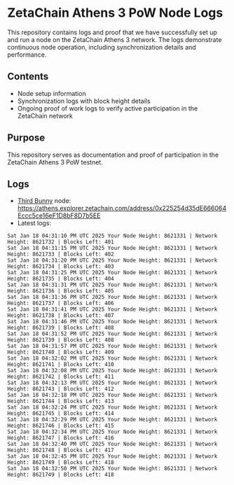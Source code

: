 # ZetaChain Athens 3 PoW Node Logs
This repository contains logs and proof that we have successfully set up and run a node on the ZetaChain Athens 3 network. The logs demonstrate continuous node operation, including synchronization details and performance.

## Contents
- Node setup information
- Synchronization logs with block height details
- Ongoing proof of work logs to verify active participation in the ZetaChain network

## Purpose
This repository serves as documentation and proof of participation in the ZetaChain Athens 3 PoW testnet.

## Logs

- [Third Bunny](https://thirdbunny.xyz/) node: https://athens.explorer.zetachain.com/address/0x225254d35dE666064Eccc5ce16eF1D8bF8D7b5EE
- Latest logs:
```
Sat Jan 18 04:31:10 PM UTC 2025 Your Node Height: 8621331 | Network Height: 8621732 | Blocks Left: 401
Sat Jan 18 04:31:15 PM UTC 2025 Your Node Height: 8621331 | Network Height: 8621733 | Blocks Left: 402
Sat Jan 18 04:31:20 PM UTC 2025 Your Node Height: 8621331 | Network Height: 8621734 | Blocks Left: 403
Sat Jan 18 04:31:25 PM UTC 2025 Your Node Height: 8621331 | Network Height: 8621735 | Blocks Left: 404
Sat Jan 18 04:31:31 PM UTC 2025 Your Node Height: 8621331 | Network Height: 8621736 | Blocks Left: 405
Sat Jan 18 04:31:36 PM UTC 2025 Your Node Height: 8621331 | Network Height: 8621737 | Blocks Left: 406
Sat Jan 18 04:31:41 PM UTC 2025 Your Node Height: 8621331 | Network Height: 8621738 | Blocks Left: 407
Sat Jan 18 04:31:46 PM UTC 2025 Your Node Height: 8621331 | Network Height: 8621739 | Blocks Left: 408
Sat Jan 18 04:31:52 PM UTC 2025 Your Node Height: 8621331 | Network Height: 8621739 | Blocks Left: 408
Sat Jan 18 04:31:57 PM UTC 2025 Your Node Height: 8621331 | Network Height: 8621740 | Blocks Left: 409
Sat Jan 18 04:32:02 PM UTC 2025 Your Node Height: 8621331 | Network Height: 8621741 | Blocks Left: 410
Sat Jan 18 04:32:08 PM UTC 2025 Your Node Height: 8621331 | Network Height: 8621742 | Blocks Left: 411
Sat Jan 18 04:32:13 PM UTC 2025 Your Node Height: 8621331 | Network Height: 8621743 | Blocks Left: 412
Sat Jan 18 04:32:18 PM UTC 2025 Your Node Height: 8621331 | Network Height: 8621744 | Blocks Left: 413
Sat Jan 18 04:32:24 PM UTC 2025 Your Node Height: 8621331 | Network Height: 8621745 | Blocks Left: 414
Sat Jan 18 04:32:29 PM UTC 2025 Your Node Height: 8621331 | Network Height: 8621746 | Blocks Left: 415
Sat Jan 18 04:32:34 PM UTC 2025 Your Node Height: 8621331 | Network Height: 8621747 | Blocks Left: 416
Sat Jan 18 04:32:40 PM UTC 2025 Your Node Height: 8621331 | Network Height: 8621748 | Blocks Left: 417
Sat Jan 18 04:32:45 PM UTC 2025 Your Node Height: 8621331 | Network Height: 8621749 | Blocks Left: 418
Sat Jan 18 04:32:50 PM UTC 2025 Your Node Height: 8621331 | Network Height: 8621749 | Blocks Left: 418
```
